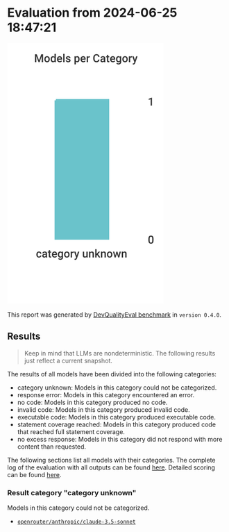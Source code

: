 # Evaluation from 2024-06-25 18:47:21

![Bar chart that categorizes all evaluated models.](./categories.svg)

This report was generated by [DevQualityEval benchmark](https://github.com/symflower/eval-dev-quality) in `version 0.4.0`.

## Results

> Keep in mind that LLMs are nondeterministic. The following results just reflect a current snapshot.

The results of all models have been divided into the following categories:
- category unknown: Models in this category could not be categorized.
- response error: Models in this category encountered an error.
- no code: Models in this category produced no code.
- invalid code: Models in this category produced invalid code.
- executable code: Models in this category produced executable code.
- statement coverage reached: Models in this category produced code that reached full statement coverage.
- no excess response: Models in this category did not respond with more content than requested.

The following sections list all models with their categories. The complete log of the evaluation with all outputs can be found [here](./evaluation.log). Detailed scoring can be found [here](./evaluation.csv).

### Result category "category unknown"

Models in this category could not be categorized.

- [`openrouter/anthropic/claude-3.5-sonnet`](./openrouter_anthropic_claude-3.5-sonnet/)

